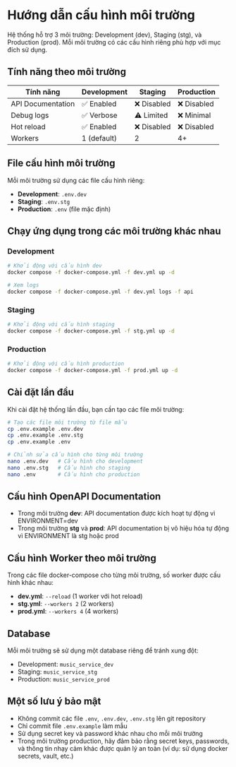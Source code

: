# Hướng dẫn cấu hình môi trường

Hệ thống hỗ trợ 3 môi trường: Development (dev), Staging (stg), và Production (prod). Mỗi môi trường có các cấu hình riêng phù hợp với mục đích sử dụng.

## Tính năng theo môi trường

| Tính năng | Development | Staging | Production |
|-----------|-------------|---------|------------|
| API Documentation | ✅ Enabled | ❌ Disabled | ❌ Disabled |
| Debug logs | ✅ Verbose | ⚠️ Limited | ❌ Minimal |
| Hot reload | ✅ Enabled | ❌ Disabled | ❌ Disabled |
| Workers | 1 (default) | 2 | 4+ |

## File cấu hình môi trường

Mỗi môi trường sử dụng các file cấu hình riêng:

- **Development**: `.env.dev`
- **Staging**: `.env.stg`
- **Production**: `.env` (file mặc định)

## Chạy ứng dụng trong các môi trường khác nhau

### Development

```bash
# Khởi động với cấu hình dev
docker compose -f docker-compose.yml -f dev.yml up -d

# Xem logs
docker compose -f docker-compose.yml -f dev.yml logs -f api
```

### Staging

```bash
# Khởi động với cấu hình staging
docker compose -f docker-compose.yml -f stg.yml up -d
```

### Production

```bash
# Khởi động với cấu hình production
docker compose -f docker-compose.yml -f prod.yml up -d
```

## Cài đặt lần đầu

Khi cài đặt hệ thống lần đầu, bạn cần tạo các file môi trường:

```bash
# Tạo các file môi trường từ file mẫu
cp .env.example .env.dev
cp .env.example .env.stg
cp .env.example .env

# Chỉnh sửa cấu hình cho từng môi trường
nano .env.dev   # Cấu hình cho development
nano .env.stg   # Cấu hình cho staging
nano .env       # Cấu hình cho production
```

## Cấu hình OpenAPI Documentation

- Trong môi trường **dev**: API documentation được kích hoạt tự động vì ENVIRONMENT=dev
- Trong môi trường **stg** và **prod**: API documentation bị vô hiệu hóa tự động vì ENVIRONMENT là stg hoặc prod

## Cấu hình Worker theo môi trường

Trong các file docker-compose cho từng môi trường, số worker được cấu hình khác nhau:

- **dev.yml**: `--reload` (1 worker với hot reload)
- **stg.yml**: `--workers 2` (2 workers)
- **prod.yml**: `--workers 4` (4 workers)

## Database

Mỗi môi trường sẽ sử dụng một database riêng để tránh xung đột:

- Development: `music_service_dev`
- Staging: `music_service_stg`
- Production: `music_service_prod`

## Một số lưu ý bảo mật

- Không commit các file `.env`, `.env.dev`, `.env.stg` lên git repository
- Chỉ commit file `.env.example` làm mẫu
- Sử dụng secret key và password khác nhau cho mỗi môi trường
- Trong môi trường production, hãy đảm bảo rằng secret keys, passwords, và thông tin nhạy cảm khác được quản lý an toàn (ví dụ: sử dụng docker secrets, vault, etc.)